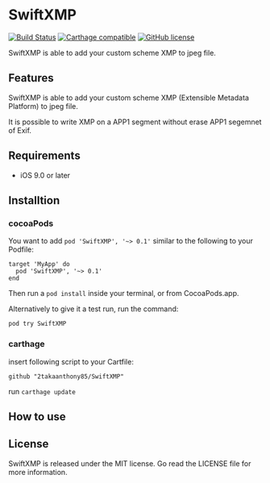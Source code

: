 # SwiftXMP

[![Build Status](https://travis-ci.org/2takaanthony85/SwiftXMP.svg?branch=master)](https://travis-ci.org/2takaanthony85/SwiftXMP)
[![Carthage compatible](https://img.shields.io/badge/Carthage-compatible-4BC51D.svg?style=flat)](https://github.com/Carthage/Carthage)
[![GitHub license](https://img.shields.io/github/license/2takaanthony85/SwiftXMP.svg)](https://github.com/2takaanthony85/SwiftXMP/blob/master/LICENSE)

SwiftXMP is able to add your custom scheme XMP to jpeg file.

## Features

SwiftXMP is able to add your custom scheme XMP (Extensible Metadata Platform) to jpeg file.

It is possible to write XMP on a APP1 segment without erase APP1 segemnet of Exif.

## Requirements

* iOS 9.0 or later

## Installtion

### cocoaPods

You want to add ```pod 'SwiftXMP', '~> 0.1'``` similar to the following to your Podfile:

```
target 'MyApp' do
  pod 'SwiftXMP', '~> 0.1'
end
```

Then run a ```pod install``` inside your terminal, or from CocoaPods.app.

Alternatively to give it a test run, run the command:

```pod try SwiftXMP```

### carthage

insert following script to your Cartfile:

```github "2takaanthony85/SwiftXMP"```

run ```carthage update```


## How to use



## License

SwiftXMP is released under the MIT license. Go read the LICENSE file for more information.
